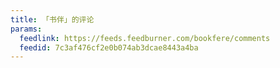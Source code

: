 ```yaml
---
title: 「书伴」的评论
params:
  feedlink: https://feeds.feedburner.com/bookfere/comments
  feedid: 7c3af476cf2e0b074ab3dcae8443a4ba
---
```

